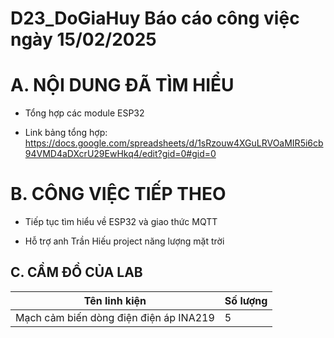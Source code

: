 # D23_DoGiaHuy Báo cáo công việc ngày 15/02/2025

# A. NỘI DUNG ĐÃ TÌM HIỂU

- Tổng hợp các module ESP32

- Link bảng tổng hợp: https://docs.google.com/spreadsheets/d/1sRzouw4XGuLRVOaMIR5i6cb94VMD4aDXcrU29EwHkq4/edit?gid=0#gid=0
# B. CÔNG VIỆC TIẾP THEO

- Tiếp tục tìm hiểu về ESP32 và giao thức MQTT

- Hỗ trợ anh Trần Hiếu project năng lượng mặt trời

## C. CẦM ĐỒ CỦA LAB

|Tên linh kiện 						   | Số lượng |
|--------------------------------------|----------|
|Mạch cảm biến dòng điện điện áp INA219|    5     |